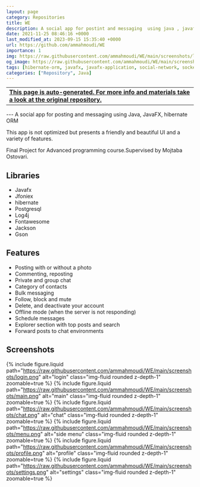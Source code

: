 ```yaml
---
layout: page
category: Repositories
title: WE
description: A social app for postint and messaging  using java , javafx,hibernate ORM
date: 2021-11-25 08:46:16 +0000
last_modified_at: 2023-09-15 15:35:40 +0000
url: https://github.com/ammahmoudi/WE
importance: 1
img: https://raw.githubusercontent.com/ammahmoudi/WE/main/screenshots/login.png
og_image: https://raw.githubusercontent.com/ammahmoudi/WE/main/screenshots/login.png
tags: [hibernate-orm, javafx, javafx-application, social-network, socket]
categories: ["Repository", Java]
---
```

<div id="open-in-github" > <table class="table-cv list-group-table"> <tbody> <tr>    <td class="list-group-name"><b>   <a href="https://github.com/ammahmoudi/WE" rel="external nofollow noopener" target="_blank"><i class="fa-brands fa-github"></i> This page is auto-generated. For more info and materials take a look at the original repository.</a> </b></td></tr> </tbody> </table></div>
---
A social app for posting and messaging  using Java, JavaFX, hibernate ORM

This app is not optimized but presents  a friendly and beautiful UI and a variety of features.

Final Project for Advanced programming course.Supervised by Mojtaba Ostovari.

## Libraries
- Javafx
- Jfoniex
- hibernate
- Postgresql
- Log4j
- Fontawesome
- Jackson
- Gson
## Features
- Posting with or without a photo
- Commenting, reposting
- Private and group chat
- Category of contacts
- Bulk messaging
- Follow, block and mute
- Delete, and deactivate your account
- Offline mode (when the server is not responding)
- Schedule messages
- Explorer section with top posts and search
- Forward posts to chat environments
## Screenshots
{% include figure.liquid path="https://raw.githubusercontent.com/ammahmoudi/WE/main/screenshots/login.png" alt="login" class="img-fluid rounded z-depth-1" zoomable=true %}
{% include figure.liquid path="https://raw.githubusercontent.com/ammahmoudi/WE/main/screenshots/main.png" alt="main" class="img-fluid rounded z-depth-1" zoomable=true %}
{% include figure.liquid path="https://raw.githubusercontent.com/ammahmoudi/WE/main/screenshots/chat.png" alt="chat" class="img-fluid rounded z-depth-1" zoomable=true %}
{% include figure.liquid path="https://raw.githubusercontent.com/ammahmoudi/WE/main/screenshots/menu.png" alt="side menu" class="img-fluid rounded z-depth-1" zoomable=true %}
{% include figure.liquid path="https://raw.githubusercontent.com/ammahmoudi/WE/main/screenshots/profile.png" alt="profile" class="img-fluid rounded z-depth-1" zoomable=true %}
{% include figure.liquid path="https://raw.githubusercontent.com/ammahmoudi/WE/main/screenshots/settings.png" alt="settings" class="img-fluid rounded z-depth-1" zoomable=true %}

